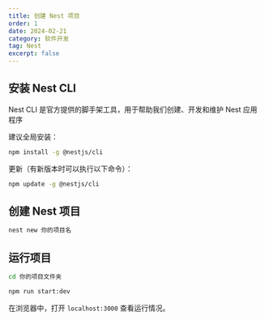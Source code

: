 ```yaml
---
title: 创建 Nest 项目
order: 1
date: 2024-02-21
category: 软件开发
tag: Nest
excerpt: false
---
```


## 安装 Nest CLI

Nest CLI 是官方提供的脚手架工具，用于帮助我们创建、开发和维护 Nest 应用程序

建议全局安装：

```sh
npm install -g @nestjs/cli
```

更新（有新版本时可以执行以下命令）：

```sh
npm update -g @nestjs/cli
```

## 创建 Nest 项目

```sh
nest new 你的项目名
```

## 运行项目

```sh
cd 你的项目文件夹
```

```sh
npm run start:dev
```

在浏览器中，打开 `localhost:3000` 查看运行情况。
